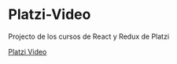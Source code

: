 # Platzi-Video
Projecto de los cursos de React y Redux de Platzi 

[Platzi Video](https://gabrielelpidio.github.io/Platzi-Video/index.html)
